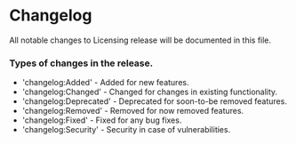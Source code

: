 # Changelog

All notable changes to Licensing release will be documented in this file.

### Types of changes in the release.

- 'changelog:Added'         -  Added for new features.
- 'changelog:Changed'       -   Changed for changes in existing functionality.
- 'changelog:Deprecated'    -   Deprecated for soon-to-be removed features.
- 'changelog:Removed'       -   Removed for now removed features.
- 'changelog:Fixed'         -   Fixed for any bug fixes.
- 'changelog:Security'      -   Security in case of vulnerabilities.
